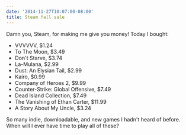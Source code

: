 ```yaml
---
date: '2014-11-27T10:07:00-08:00'
title: Steam fall sale
---
```


Damn you, Steam, for making me give you money! Today I bought:

- VVVVVV, $1.24
- To The Moon, $3.49
- Don't Starve, $3.74
- La-Mulana, $2.99
- Dust: An Elysian Tail, $2.99
- Kairo, $0.99
- Company of Heroes 2, $9.99
- Counter-Strike: Global Offensive, $7.49
- Dead Island Collection, $7.49
- The Vanishing of Ethan Carter, $11.99
- A Story About My Uncle, $3.24
 
 So many indie, downloadable, and new games I hadn't heard of before. When will I ever have time to play all of these?
